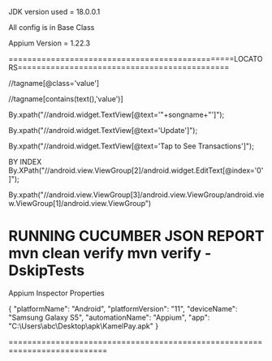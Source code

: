 JDK version used = 18.0.0.1

All config is in Base Class

Appium Version = 1.22.3

================================================LOCATORS=============================================

//tagname[@class='value']

//tagname[contains(text(),'value')]

By.xpath("//android.widget.TextView[@text='"+songname+"']");

By.xpath("//android.widget.TextView[@text='Update']");



By.xpath("//android.widget.TextView[@text='Tap to See Transactions']");


BY INDEX
By.XPath("//android.view.ViewGroup[2]/android.widget.EditText[@index='0']");


By.xpath("//android.view.ViewGroup[3]/android.view.ViewGroup/android.view.ViewGroup[1]/android.view.ViewGroup")



RUNNING CUCUMBER JSON REPORT 
mvn clean verify
mvn verify -DskipTests
=====================================================================================================


Appium Inspector Properties

{
  "platformName": "Android",
  "platformVersion": "11",
  "deviceName": "Samsung Galaxy S5",
  "automationName": "Appium",
  "app": "C:\\Users\\abc\\Desktop\\apk\\KamelPay.apk"
}

===========================================================================
